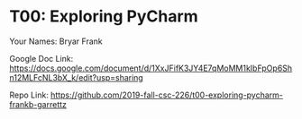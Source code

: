 # T00: Exploring PyCharm

Your Names: Bryar Frank
            
Google Doc Link: https://docs.google.com/document/d/1XxJFifK3JY4E7qMoMM1kIbFpOp6Shn12MLFcNL3bX_k/edit?usp=sharing

Repo Link: https://github.com/2019-fall-csc-226/t00-exploring-pycharm-frankb-garrettz
